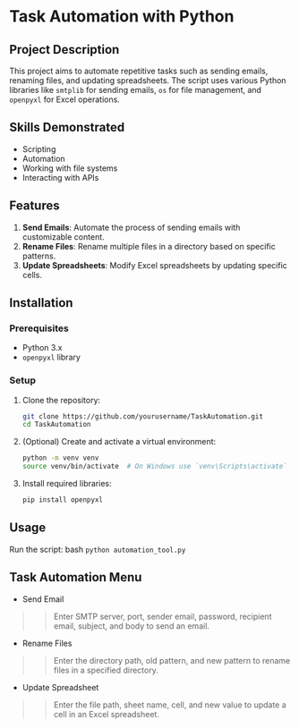 # Task Automation with Python

## Project Description

This project aims to automate repetitive tasks such as sending emails, renaming files, and updating spreadsheets. The script uses various Python libraries like `smtplib` for sending emails, `os` for file management, and `openpyxl` for Excel operations.

## Skills Demonstrated

- Scripting
- Automation
- Working with file systems
- Interacting with APIs

## Features

1. **Send Emails**: Automate the process of sending emails with customizable content.
2. **Rename Files**: Rename multiple files in a directory based on specific patterns.
3. **Update Spreadsheets**: Modify Excel spreadsheets by updating specific cells.

## Installation

### Prerequisites

- Python 3.x
- `openpyxl` library

### Setup

1. Clone the repository:
    ```bash
    git clone https://github.com/yourusername/TaskAutomation.git
    cd TaskAutomation
    ```

2. (Optional) Create and activate a virtual environment:
    ```bash
    python -m venv venv
    source venv/bin/activate  # On Windows use `venv\Scripts\activate`
    ```

3. Install required libraries:
    ```bash
    pip install openpyxl
    ```

## Usage

Run the script:
bash
```python automation_tool.py```

## Task Automation Menu
- Send Email
>> Enter SMTP server, port, sender email, password, recipient email, subject, and body to send an email.

- Rename Files
>> Enter the directory path, old pattern, and new pattern to rename files in a specified directory.

- Update Spreadsheet
>> Enter the file path, sheet name, cell, and new value to update a cell in an Excel spreadsheet.



